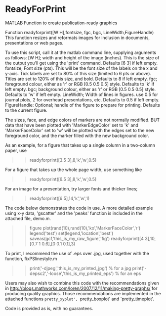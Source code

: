 ReadyForPrint
=============

MATLAB Function to create publication-ready graphics

Function readyforprint([W H],fontsize, fgc, bgc, LineWidth,FigureHandle) 
This function resizes and reformats images for inclusion in documents, presentations or web pages.

To use this script, call it at the matlab command line, supplying arguments as follows: 
[W H]; width and height of the image (inches). This is the size of the output you'll get using the 'print' command. Defaults [6 3] if left empty. 
fontsize;	Font size (pts). This will be the font size of the labels on the x and y-axis. Tick labels are set to 80% of this size (limited to 6 pts or above). Titles are set to 120% of this size, and bold. Defaults to 8 if left empty. 
fgc; foreground colour, either as 'r' or RGB [0.5 0.5 0.5] style. Defaults to 'k' if left empty. 
bgc; background colour, either as 'r' or RGB [0.5 0.5 0.5] style. Defaults to 'w' if left empty. 
LineWidth;	Width of lines in figures. use 0.5 for journal plots, 2 for overhead presentations, etc. Defaults to 0.5 if left empty. 
FigureHandle:	Optional; handle of the figure to prepare for printing. Defaults to the current figure.

The sizes, face, and edge colors of markers are not normally modified. BUT data that have been plotted with 'MarkerEdgeColor' set to 'k' and 'MarkerFaceColor' set to 'w' will be plotted with the edges set to the new foreground color, and the marker filled with the new background color.

As an example, for a figure that takes up a single column in a two-column paper, use 
>> readyforprint([3.5 3],8,'k','w',0.5)

For a figure that takes up the whole page width, use something like 
>> readyforprint([6.5 3],8,'k','w',0.5)

For an image for a presentation, try larger fonts and thicker lines; 
>> readyforprint([6 5],14,'k','w',1)

The code below demonstrates the code in use. A more detailed example using x-y data, 'gscatter' and the 'peaks' function is included in the attached file, demo.m.

>>figure 
>>plot(rand(10),rand(10),'ko','MarkerFaceColor','r') 
>>legend('test') 
>>set(legend,'location','best') 
>>saveas(gcf,'this_is_my_raw_figure','fig') 
>>readyforprint([4 3],10,[0.7 1 0.6],[0 0.1 0.1],3)

To print, I recommend the use of .eps over .jpg, used together with the function, fixPSlinestyle.m

>>print('-djpeg','this_is_my_printed_jpg') % for a jpg 
>>print('-depsc2','-loose','this_is_my_printed_eps') % for an eps

Users may also wish to combine this code with the recommendations given in http://blogs.mathworks.com/loren/2007/12/11/making-pretty-graphs/ for producing quality graphics. Those recommendations are implemented in the attached functions `pretty_xyplot', `pretty_boxplot' and `pretty_timeplot'.

Code is provided as is, with no guarantees.
